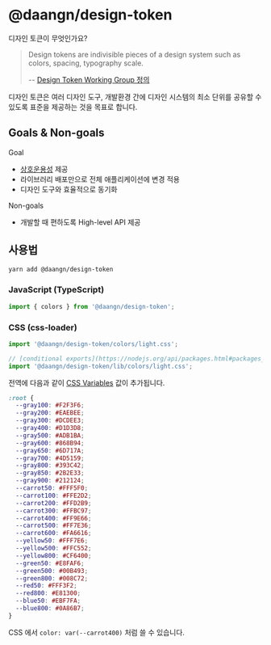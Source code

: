 # @daangn/design-token

디자인 토큰이 무엇인가요?

> Design tokens are indivisible pieces of a design system such as colors, spacing, typography scale. 
>
> -- [Design Token Working Group 정의](https://github.com/design-tokens/community-group)

디자인 토큰은 여러 디자인 도구, 개발환경 간에 디자인 시스템의 최소 단위를 공유할 수 있도록 표준을 제공하는 것을 목표로 합니다.

## Goals & Non-goals

Goal
- [상호운용성](https://en.wikipedia.org/wiki/Interoperability) 제공
- 라이브러리 배포만으로 전체 애플리케이션에 변경 적용
- 디자인 도구와 효율적으로 동기화

Non-goals
- 개발할 때 편하도록 High-level API 제공

## 사용법

```bash
yarn add @daangn/design-token
```

### JavaScript (TypeScript)

```ts
import { colors } from '@daangn/design-token';
```

### CSS (css-loader)

```ts
import '@daangn/design-token/colors/light.css';

// [conditional exports](https://nodejs.org/api/packages.html#packages_conditional_exports) 기능이 지원되지 않는 환경이라면 다음과 같이 사용하세요.
import '@daangn/design-token/lib/colors/light.css';
```

전역에 다음과 같이 [CSS Variables](https://developer.mozilla.org/ko/docs/Web/CSS/var()) 값이 추가됩니다.

```css
:root {
  --gray100: #F2F3F6;
  --gray200: #EAEBEE;
  --gray300: #DCDEE3;
  --gray400: #D1D3D8;
  --gray500: #ADB1BA;
  --gray600: #868B94;
  --gray650: #6D717A;
  --gray700: #4D5159;
  --gray800: #393C42;
  --gray850: #2B2E33;
  --gray900: #212124;
  --carrot50: #FFF5F0;
  --carrot100: #FFE2D2;
  --carrot200: #FFD2B9;
  --carrot300: #FFBC97;
  --carrot400: #FF9E66;
  --carrot500: #FF7E36;
  --carrot600: #FA6616;
  --yellow50: #FFF7E6;
  --yellow500: #FFC552;
  --yellow800: #CF6400;
  --green50: #E8FAF6;
  --green500: #00B493;
  --green800: #008C72;
  --red50: #FFF3F2;
  --red800: #E81300;
  --blue50: #EBF7FA;
  --blue800: #0A86B7;
}
```

CSS 에서 `color: var(--carrot400)` 처럼 쓸 수 있습니다. 
